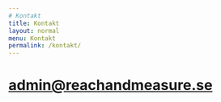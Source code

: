 ```yaml
---
# Kontakt
title: Kontakt
layout: normal
menu: Kontakt
permalink: /kontakt/
---
```


# admin@reachandmeasure.se
